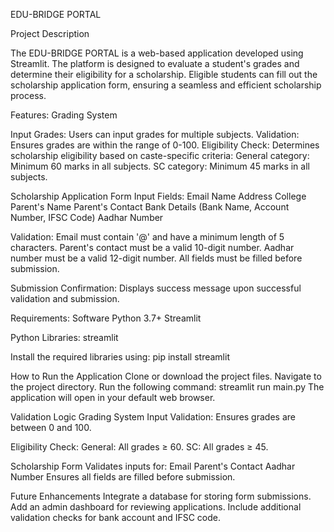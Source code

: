 EDU-BRIDGE PORTAL

Project Description

The EDU-BRIDGE PORTAL is a web-based application developed using Streamlit. The platform is designed to evaluate a student's grades and determine their eligibility for a scholarship. Eligible students can fill out the scholarship application form, ensuring a seamless and efficient scholarship process.

Features:
Grading System

Input Grades: Users can input grades for multiple subjects.
Validation: Ensures grades are within the range of 0-100.
Eligibility Check: Determines scholarship eligibility based on caste-specific criteria:
                   General category: Minimum 60 marks in all subjects.
                   SC category: Minimum 45 marks in all subjects.

Scholarship Application Form
Input Fields:
Email
Name
Address
College
Parent's Name
Parent's Contact
Bank Details (Bank Name, Account Number, IFSC Code)
Aadhar Number

Validation:
Email must contain '@' and have a minimum length of 5 characters.
Parent's contact must be a valid 10-digit number.
Aadhar number must be a valid 12-digit number.
All fields must be filled before submission.

Submission Confirmation: Displays success message upon successful validation and submission.

Requirements:
Software
Python 3.7+
Streamlit

Python Libraries:
streamlit

Install the required libraries using:
pip install streamlit

How to Run the Application
Clone or download the project files.
Navigate to the project directory.
Run the following command:
            streamlit run main.py
The application will open in your default web browser.


Validation Logic
Grading System
Input Validation: Ensures grades are between 0 and 100.

Eligibility Check:
            General: All grades ≥ 60.
            SC: All grades ≥ 45.

Scholarship Form
Validates inputs for:
Email
Parent's Contact
Aadhar Number
Ensures all fields are filled before submission.

Future Enhancements
Integrate a database for storing form submissions.
Add an admin dashboard for reviewing applications.
Include additional validation checks for bank account and IFSC code.
